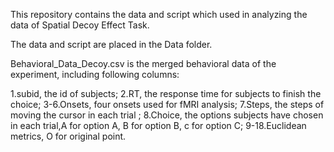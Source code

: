 This repository contains the data and script which used in analyzing the data of Spatial Decoy Effect Task. 

The data and script are placed in the Data folder.  

Behavioral_Data_Decoy.csv is the merged behavioral data of the experiment, including following columns:   

1.subid, the id of subjects; 
2.RT, the response time for subjects to finish the choice;
3-6.Onsets, four onsets used for fMRI analysis;
7.Steps, the steps of moving the cursor in each trial ;
8.Choice, the options subjects have chosen in each trial,A for option A, B for option B, c for option C;
9-18.Euclidean metrics, O for original point.
